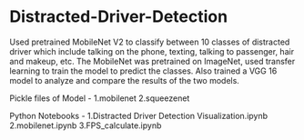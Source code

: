 # Distracted-Driver-Detection

Used pretrained MobileNet V2 to classify between 10 classes of distracted driver which include talking on the phone, texting, talking to passenger, hair and makeup, etc. The MobileNet was pretrained on ImageNet, used transfer learning to train the model to predict the classes. Also trained a VGG 16 model to analyze and compare the results of the two models. 

Pickle files of Model -
1.mobilenet
2.squeezenet

Python Notebooks - 
1.Distracted Driver Detection Visualization.ipynb
2.mobilenet.ipynb
3.FPS_calculate.ipynb


